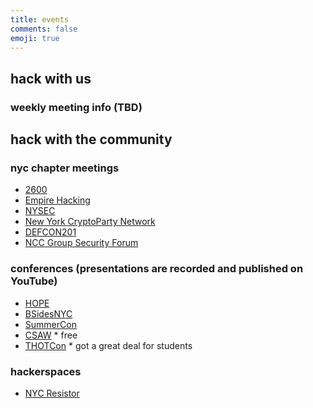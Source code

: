 ```yaml
---
title: events
comments: false
emoji: true
---
```

## hack with us
### weekly meeting info (TBD)

## hack with the community
### nyc chapter meetings
+ [2600](http://nyc2600.net/about/)
+ [Empire Hacking](https://www.meetup.com/Empire-Hacking/)
+ [NYSEC](https://twitter.com/nysecsec)
+ [New York CryptoParty Network](https://www.meetup.com/New-York-Cryptoparty-Network/)
+ [DEFCON201](https://medium.com/@defcon201)
+ [NCC Group Security Forum](https://www.meetup.com/NCCOpenForumNYC/)

### conferences (presentations are recorded and published on YouTube)
+ [HOPE](https://hope.net/)
+ [BSidesNYC](https://bsidesnyc.org/)
+ [SummerCon](https://www.summercon.org/)
+ [CSAW](https://csaw.engineering.nyu.edu/) * free
+ [THOTCon](https://thotcon.org/) * got a great deal for students

### hackerspaces
+ [NYC Resistor](https://www.eventbrite.com/o/nyc-resistor-52408308)
